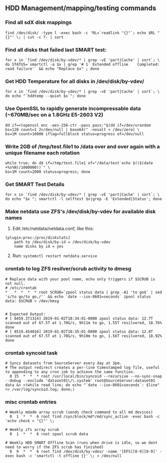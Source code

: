 ## HDD Management/mapping/testing commands

### Find all sdX disk mappings
    find /dev/disk/ -type l -exec bash -c 'RL=`readlink "{}"`; echo $RL "{}"' \; | cut -c 7- | sort

### Find all disks that failed last SMART test:
    for x in `find /dev/disk/by-vdev/* | grep -vE 'part|Cache' | sort`; \
    do STATUS=`smartctl -a $x | grep '# 1  Extended offline    Completed: read failure'` && echo "Replace $x" ; done

### Get HDD Temperature for all disks in /dev/disk/by-vdev/
    for x in `find /dev/disk/by-vdev/* | grep -vE 'part|Cache' | sort`; \
    do echo "`hddtemp --quiet $x`"; done

### Use OpenSSL to rapidly generate incompressable data (~670MB/sec on a 1.8GHz E5-2603 V2)
    dd if=<(openssl enc -aes-256-ctr -pass pass:"$(dd if=/dev/urandom bs=128 count=1 2>/dev/null | base64)" -nosalt < /dev/zero) \
    bs=1M count=10000 iflag=fullblock status=progress of=/dev/null

### Write 2GB of /tmp/test.file1 to /data over and over again with a unique filename each rotation
    while true; do dd if=/tmp/test.file1 of="/data/test`echo $(($(date +%s%N)/1000000))`" \
    bs=1M count=2000 status=progress; done

### Get SMART Test Details
    for x in `find /dev/disk/by-vdev/* | grep -vE 'part|Cache' | sort`; \
    do echo "$x "; smartctl -l selftest $x|grep -E 'Extended|Status'; done

### Make netdata use ZFS's /dev/disk/by-vdev for available disk names
1. Edit /etc/netdata/netdata.conf, like this:
```
[plugin:proc:/proc/diskstats]
    path to /dev/disk/by-id = /dev/disk/by-vdev
    name disks by id = yes
```
    
2. Run: `systemctl restart netdata.service`

### crontab to log ZFS resilver/scrub activity to dmesg
    # Replace data with your pool name, echo only triggers if $SCRUB is not null.
    # /etc/crontab
    *   *  *  *  * root SCRUB=`zpool status data | grep -A1 'to go$' | sed 's/to go/to go,/'` && echo `date --iso-8601=seconds` zpool status data: $SCRUB > /dev/kmsg
    
    
    # Expected Output:
    # [ 8459.371314] 2019-01-02T18:34:01-0800 zpool status data: 12.7T scanned out of 67.5T at 1.70G/s, 9h11m to go, 1.55T resilvered, 18.76% done
    # [ 8519.454816] 2019-01-02T18:35:01-0800 zpool status data: 12.8T scanned out of 67.5T at 1.70G/s, 9h10m to go, 1.56T resilvered, 18.92% done

### crontab syncoid task
    # Syncs datasets from SourceServer every day at 3pm.
    # The output redirect creates a per-line timestamped log file, useful to appending to any cron job to achieve the same function.
      0 15  *  *  * root /usr/local/bin/syncoid --recursive --no-sync-snap --debug --exclude 'dataset01\/\.system' root@SourceServer:dataset01 data &> >(while read line; do echo "`date --iso-8601=seconds`: $line" >> /var/log/syncoid.log; done;)
    
### misc crontab entries
    # Weekly mdadm array scrub (sends check command to all md devices)
      0  1  *  *  6 root find /sys/block/md*/md/sync_action -exec bash -c 'echo check > "{}"' \;

    # Weekly zfs array scrub
      0  1  *  *  6 root zpool scrub data

    # Weekly HDD SMART Offline Scan (runs when drive is idle, so we dont need to worry if the ZFS scrub has finished)
      0  9  *  *  6 root find /dev/disk/by-vdev/ -name '[EFS][0-9][0-9]' -exec bash -c 'smartctl -t offline {}' \; > /dev/null

